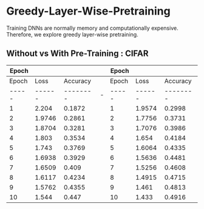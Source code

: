 # Greedy-Layer-Wise-Pretraining
Training DNNs are normally memory and computationally expensive. Therefore, we explore greedy layer-wise pretraining.

## Without vs With Pre-Training : CIFAR

 
| Epoch ||| | Epoch |||
| ----- | ------ | -------- |-| ----- | ------ | -------- |
| Epoch | Loss   | Accuracy | | Epoch | Loss   | Accuracy |
| ----- | ------ | -------- |-| ----- | ------ | -------- |
| 1     | 2.204  | 0.1872   | | 1     | 1.9574 | 0.2998   |
| 2     | 1.9746 | 0.2861   | | 2     | 1.7756 | 0.3731   |
| 3     | 1.8704 | 0.3281   | | 3     | 1.7076 | 0.3986   |
| 4     | 1.803  | 0.3534   | | 4     | 1.654  | 0.4184   |
| 5     | 1.743  | 0.3769   | | 5     | 1.6064 | 0.4335   |
| 6     | 1.6938 | 0.3929   | | 6     | 1.5636 | 0.4481   |
| 7     | 1.6509 | 0.409    | | 7     | 1.5256 | 0.4608   |
| 8     | 1.6117 | 0.4234   | | 8     | 1.4915 | 0.4715   |
| 9     | 1.5762 | 0.4355   | | 9     | 1.461  | 0.4813   |
| 10    | 1.544  | 0.447    | | 10    | 1.433  | 0.4916   |













